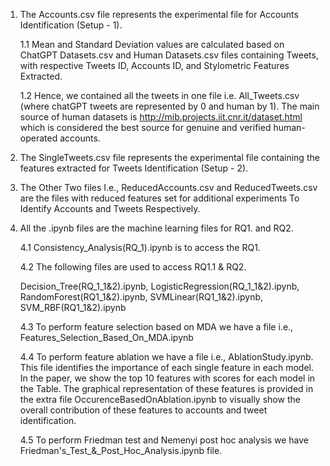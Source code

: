 1. The Accounts.csv file represents the experimental file for Accounts Identification (Setup - 1).
   
   1.1 Mean and Standard Deviation values are calculated based on ChatGPT Datasets.csv and Human Datasets.csv files  containing Tweets, with respective Tweets ID, Accounts ID, and Stylometric Features Extracted.
   
   1.2 Hence, we contained all the tweets in one file i.e. All_Tweets.csv (where chatGPT tweets are represented by 0 and human by 1). The main source of human datasets is http://mib.projects.iit.cnr.it/dataset.html which is considered the best source for genuine and verified human-operated accounts.

2. The SingleTweets.csv file represents the experimental file containing the features extracted for Tweets Identification  (Setup - 2). 

3. The Other Two files I.e., ReducedAccounts.csv and ReducedTweets.csv are the files with reduced features set for additional experiments To Identify Accounts and Tweets Respectively.

4. All the .ipynb files are the machine learning files for RQ1. and RQ2.
   
   4.1 Consistency_Analysis(RQ_1).ipynb is to access the RQ1.
   
   4.2 The following files are used to access RQ1.1 & RQ2.

   Decision_Tree(RQ_1_1&2).ipynb, 
   LogisticRegression(RQ_1_1&2).ipynb, 
   RandomForest(RQ1_1&2).ipynb, 
   SVMLinear(RQ1_1&2).ipynb, 
   SVM_RBF(RQ1_1&2).ipynb

   4.3 To perform feature selection based on MDA we have a file i.e., Features_Selection_Based_On_MDA.ipynb
   
   4.4 To perform feature ablation we have a file i.e., AblationStudy.ipynb. This file identifies the importance of each single feature in each model. In the paper, we show the top 10 features with scores for each model in the Table. The graphical representation of these features is provided in the extra file OccurenceBasedOnAblation.ipynb to visually show the overall contribution of these features to accounts and tweet identification.

   4.5 To perform Friedman test and Nemenyi post hoc analysis we have Friedman's_Test_&_Post_Hoc_Analysis.ipynb file.
   
   
   







